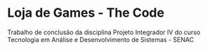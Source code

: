# Loja de Games - The Code

Trabalho de conclusão da disciplina Projeto Integrador IV do curso Tecnologia em Análise e Desenvolvimento de Sistemas - SENAC
